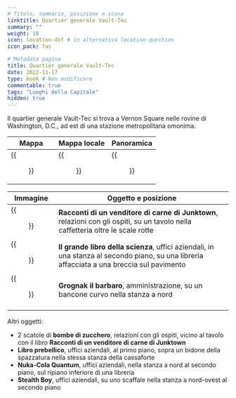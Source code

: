 ```yaml
---
# Titolo, sommario, posizione e icona
linktitle: Quartier generale Vault-Tec
summary: ""
weight: 10
icon: location-dot # in alternativa location-question
icon_pack: fas

# Metadata pagina
title: Quartier generale Vault-Tec
date: 2022-11-17
type: book # Non modificare
commentable: true
tags: "Luoghi della Capitale"
hidden: true
---
```



Il quartier generale Vault-Tec si trova a Vernon Square nelle rovine di Washington, D.C., ad est di una stazione metropolitana omonima.

| Mappa | Mappa locale | Panoramica |
| ----- | ------------ | ---------- |
|  {{<figure src="fo3/Vault_Tec_HQ_loc.webp">}} | {{<figure src="fo3/Vault-Tec_HQ_loc_map.webp">}}  | {{<figure src="fo3/Fo3_Vault_Tec_HQ.webp">}}  |

| Immagine | Oggetto e posizione |
| -------- | ------------------- |
| {{<figure src="fo3/Tales_of_a_JJV_Vault-Tec_HQ.webp">}}  | **Racconti di un venditore di carne di Junktown**, relazioni con gli ospiti,  su un tavolo nella caffetteria oltre le scale rotte  |
|  {{<figure src="fo3/BB_of_Science_Vault-Tec_HQ.webp">}} |  **Il grande libro della scienza**, uffici aziendali, in una stanza al secondo piano, su una libreria affacciata a una breccia sul pavimento |
|  {{<figure src="fo3/Grognak_the_Barbarian_Vault-Tec_HQ.webp">}} |  **Grognak il barbaro**, amministrazione, su un bancone curvo nella stanza a nord |
|   |   |

Altri oggetti:
-  2 scatole di **bombe di zucchero**, relazioni con gli ospiti, vicino al tavolo con il libro **Racconti di un venditore di carne di Junktown**
-  **Libro prebellico**, uffici aziendali,  al primo piano, sopra un bidone della spazzatura nella stessa stanza della cassaforte
-  **Nuka-Cola Quantum**, uffici aziendali, nella stanza a nord al secondo piano, sul ripiano inferiore di una libreria
-  **Stealth Boy**, uffici aziendali, su uno scaffale nella stanza a nord-ovest al secondo piano
